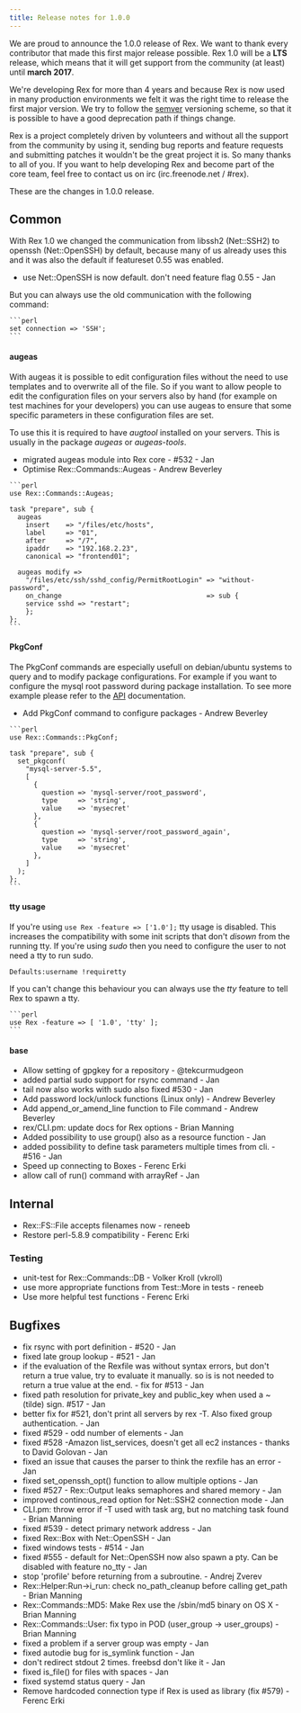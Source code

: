 ```yaml
---
title: Release notes for 1.0.0
---
```


We are proud to announce the 1.0.0 release of Rex. We want to thank every contributor that made this first major release possible. Rex 1.0 will be a **LTS** release, which means that it will get support from the community (at least) until **march 2017**.

We're developing Rex for more than 4 years and because Rex is now used in many production environments we felt it was the right time to release the first major version. We try to follow the [semver](http://www.semver.org/) versioning scheme, so that it is possible to have a good deprecation path if things change.

Rex is a project completely driven by volunteers and without all the support from the community by using it, sending bug reports and feature requests and submitting patches it wouldn't be the great project it is. So many thanks to all of you. If you want to help developing Rex and become part of the core team, feel free to contact us on irc (irc.freenode.net / \#rex).

These are the changes in 1.0.0 release.

## Common

With Rex 1.0 we changed the communication from libssh2 (Net::SSH2) to openssh (Net::OpenSSH) by default, because many of us already uses this and it was also the default if featureset 0.55 was enabled.

-   use Net::OpenSSH is now default. don't need feature flag 0.55 - Jan

But you can always use the old communication with the following command:

    ```perl
    set connection => 'SSH';
    ```

#### augeas

With augeas it is possible to edit configuration files without the need to use templates and to overwrite all of the file. So if you want to allow people to edit the configuration files on your servers also by hand (for example on test machines for your developers) you can use augeas to ensure that some specific parameters in these configuration files are set.

To use this it is required to have *augtool* installed on your servers. This is usually in the package *augeas* or *augeas-tools*.

-   migrated augeas module into Rex core - \#532 - Jan
-   Optimise Rex::Commands::Augeas - Andrew Beverley

<!-- -->

    ```perl
    use Rex::Commands::Augeas;
    
    task "prepare", sub {
      augeas
        insert    => "/files/etc/hosts",
        label     => "01",
        after     => "/7",
        ipaddr    => "192.168.2.23",
        canonical => "frontend01";
    
      augeas modify =>
        "/files/etc/ssh/sshd_config/PermitRootLogin" => "without-password",
        on_change                                    => sub {
        service sshd => "restart";
        };
    };
    ```

#### PkgConf

The PkgConf commands are especially usefull on debian/ubuntu systems to query and to modify package configurations. For example if you want to configure the mysql root password during package installation. To see more example please refer to the [API](/api/Rex/Commands/PkgConf.pm.html) documentation.

-   Add PkgConf command to configure packages - Andrew Beverley

<!-- -->

    ```perl
    use Rex::Commands::PkgConf;
    
    task "prepare", sub {
      set_pkgconf(
        "mysql-server-5.5",
        [
          {
            question => 'mysql-server/root_password',
            type     => 'string',
            value    => 'mysecret'
          },
          {
            question => 'mysql-server/root_password_again',
            type     => 'string',
            value    => 'mysecret'
          },
        ]
      );
    };
    ```

#### tty usage

If you're using `use Rex -feature => ['1.0'];` tty usage is disabled. This increases the compatibility with some init scripts that don't *disown* from the running tty. If you're using *sudo* then you need to configure the user to not need a tty to run sudo.

    Defaults:username !requiretty

If you can't change this behaviour you can always use the *tty* feature to tell Rex to spawn a tty.

    ```perl
    use Rex -feature => [ '1.0', 'tty' ];
    ```

#### base

-   Allow setting of gpgkey for a repository - @tekcurmudgeon
-   added partial sudo support for rsync command - Jan
-   tail now also works with sudo also fixed \#530 - Jan
-   Add password lock/unlock functions (Linux only) - Andrew Beverley
-   Add append\_or\_amend\_line function to File command - Andrew Beverley
-   rex/CLI.pm: update docs for Rex options - Brian Manning
-   Added possibility to use group() also as a resource function - Jan
-   added possibility to define task parameters multiple times from cli. - \#516 - Jan
-   Speed up connecting to Boxes - Ferenc Erki
-   allow call of run() command with arrayRef - Jan

## Internal

-   Rex::FS::File accepts filenames now - reneeb
-   Restore perl-5.8.9 compatibility - Ferenc Erki

### Testing

-   unit-test for Rex::Commands::DB - Volker Kroll (vkroll)
-   use more appropriate functions from Test::More in tests - reneeb
-   Use more helpful test functions - Ferenc Erki

## Bugfixes

-   fix rsync with port definition - \#520 - Jan
-   fixed late group lookup - \#521 - Jan
-   if the evaluation of the Rexfile was without syntax errors, but don't return a true value, try to evaluate it manually. so is is not needed to return a true value at the end. - fix for \#513 - Jan
-   fixed path resolution for private\_key and public\_key when used a ~ (tilde) sign. \#517 - Jan
-   better fix for \#521, don't print all servers by rex -T. Also fixed group authentication. - Jan
-   fixed \#529 - odd number of elements - Jan
-   fixed \#528 -Amazon list\_services, doesn't get all ec2 instances - thanks to David Golovan - Jan
-   fixed an issue that causes the parser to think the rexfile has an error - Jan
-   fixed set\_openssh\_opt() function to allow multiple options - Jan
-   fixed \#527 - Rex::Output leaks semaphores and shared memory - Jan
-   improved continous\_read option for Net::SSH2 connection mode - Jan
-   CLI.pm: throw error if -T used with task arg, but no matching task found - Brian Manning
-   fixed \#539 - detect primary network address - Jan
-   fixed Rex::Box with Net::OpenSSH - Jan
-   fixed windows tests - \#514 - Jan
-   fixed \#555 - default for Net::OpenSSH now also spawn a pty. Can be disabled with feature no\_tty - Jan
-   stop 'profile' before returning from a subroutine. - Andrej Zverev
-   Rex::Helper:Run-&gt;i\_run: check no\_path\_cleanup before calling get\_path - Brian Manning
-   Rex::Commands::MD5: Make Rex use the /sbin/md5 binary on OS X - Brian Manning
-   Rex::Commands::User: fix typo in POD (user\_group -&gt; user\_groups) - Brian Manning
-   fixed a problem if a server group was empty - Jan
-   fixed autodie bug for is\_symlink function - Jan
-   don't redirect stdout 2 times. freebsd don't like it - Jan
-   fixed is\_file() for files with spaces - Jan
-   fixed systemd status query - Jan
-   Remove hardcoded connection type if Rex is used as library (fix \#579) - Ferenc Erki

